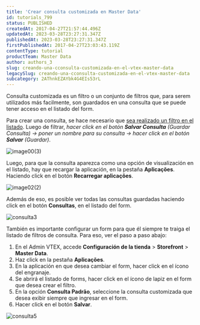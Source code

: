 ```yaml
---
title: 'Crear consulta customizada en Master Data'
id: tutorials_799
status: PUBLISHED
createdAt: 2017-04-27T21:57:44.496Z
updatedAt: 2023-03-28T23:27:31.347Z
publishedAt: 2023-03-28T23:27:31.347Z
firstPublishedAt: 2017-04-27T23:03:43.119Z
contentType: tutorial
productTeam: Master Data
author: authors_3
slug: creando-una-cconsulta-customizada-en-el-vtex-master-data
legacySlug: creando-una-cconsulta-customizada-en-el-vtex-master-data
subcategory: 2AThnkEZAYbk4G4EIs53rL
---
```


Consulta customizada es un filtro o un conjunto de filtros que, para serem utilizados más facilmente, son guardados en una consulta que se puede tener acceso en el listado del form.

Para crear una consulta, se hace necesario que [sea realizado un filtro en el listado](/es/tutorial/filtrar-datos-en-el-master-data). Luego de filtrar, _hacer click en el botón **Salvar Consulta** (Guardar Consulta) -> poner un nombre para su consulta -> hacer click en el botón **Salvar** (Guardar)_.

![image00(3)](//images.contentful.com/alneenqid6w5/Cj2YVA2pZ64Sscy0O2MA0/6698a619ebf6041e828b61ef657ceb89/image003.png)

Luego, para que la consulta aparezca como una opción de visualización en el listado, hay que recargar la aplicación, en la pestaña **Aplicações**. Haciendo click en el botón **Recarregar aplicações**.

![image02(2)](//images.contentful.com/alneenqid6w5/23qCsgXVSYQYmsS6Ya6eAs/99c65c0009dd7f9e75c1ba4a2cea50cc/image022.png)

Además de eso, es posible ver todas las consultas guardadas haciendo click en el botón **Consultas**, en el listado del form.

![consulta3](//images.contentful.com/alneenqid6w5/4h0zjZuAc8W8eUaqImo2qg/b1c06c13603d398d1f83bef9f7deb19b/image012.png)

También es importante configurar un form para que él siempre te traiga el listado de filtros de consulta. Para eso, ver el paso a paso abajo:

1. En el Admin VTEX, accede **Configuración de la tienda** > **Storefront** > **Master Data**.
2. Haz click en la pestaña **Aplicações**.
3. En la aplicación en que desea cambiar el form, hacer click en el ícono del engranaje.
4. Se abrirá el listado de forms, hacer click en el ícono de lapiz en el form que desea crear el filtro.
5. En la opción **Consulta Padrão**, seleccione la consulta customizada que desea exibir siempre que ingresar en el form.
6. Hacer click en el botón **Salvar**.

![consulta5](//images.contentful.com/alneenqid6w5/66y0WU112osUwkwuyMquMW/a9143a8ca1aa05bc49cc69d1dd102002/image032.png)
